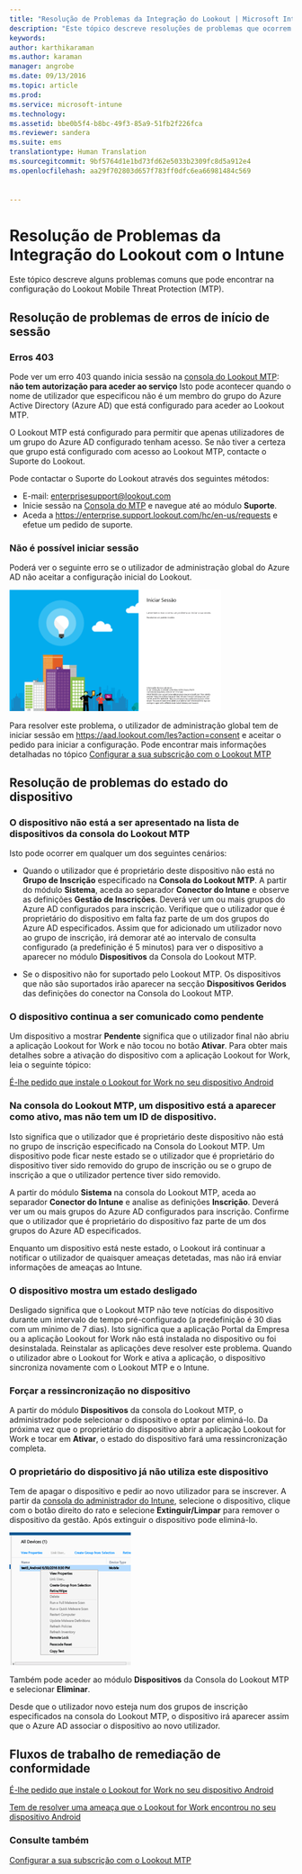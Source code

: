 ```yaml
---
title: "Resolução de Problemas da Integração do Lookout | Microsoft Intune"
description: "Este tópico descreve resoluções de problemas que ocorrem frequentemente com a Integração do Lookout"
keywords: 
author: karthikaraman
ms.author: karaman
manager: angrobe
ms.date: 09/13/2016
ms.topic: article
ms.prod: 
ms.service: microsoft-intune
ms.technology: 
ms.assetid: bbe0b5f4-b8bc-49f3-85a9-51fb2f226fca
ms.reviewer: sandera
ms.suite: ems
translationtype: Human Translation
ms.sourcegitcommit: 9bf5764d1e1bd73fd62e5033b2309fc8d5a912e4
ms.openlocfilehash: aa29f702803d657f783ff0dfc6ea66981484c569


---
```


# <a name="troubleshoot-lookout-integration-with-intune"></a>Resolução de Problemas da Integração do Lookout com o Intune
Este tópico descreve alguns problemas comuns que pode encontrar na configuração do Lookout Mobile Threat Protection (MTP).
## <a name="troubleshoot-login-errors"></a>Resolução de problemas de erros de início de sessão
### <a name="403-errors"></a>Erros 403
Pode ver um erro 403 quando inicia sessão na [consola do Lookout MTP](https://aad.lookout.com): **não tem autorização para aceder ao serviço** Isto pode acontecer quando o nome de utilizador que especificou não é um membro do grupo do Azure Active Directory (Azure AD) que está configurado para aceder ao Lookout MTP.

O Lookout MTP está configurado para permitir que apenas utilizadores de um grupo do Azure AD configurado tenham acesso. Se não tiver a certeza que grupo está configurado com acesso ao Lookout MTP, contacte o Suporte do Lookout.

Pode contactar o Suporte do Lookout através dos seguintes métodos:

* E-mail: enterprisesupport@lookout.com
* Inicie sessão na [Consola do MTP](http://aad.lookout.com) e navegue até ao módulo **Suporte**.
* Aceda a https://enterprise.support.lookout.com/hc/en-us/requests e efetue um pedido de suporte.

### <a name="unable-to-sign-in"></a>Não é possível iniciar sessão
Poderá ver o seguinte erro se o utilizador de administração global do Azure AD não aceitar a configuração inicial do Lookout.

![captura de ecrã do ecrã de início de sessão do Lookout a mostrar um erro de início de sessão](../media/mtp/lookout-mtp-consent-not-accepted-error.png)

Para resolver este problema, o utilizador de administração global tem de iniciar sessão em https://aad.lookout.com/les?action=consent e aceitar o pedido para iniciar a configuração. Pode encontrar mais informações detalhadas no tópico [Configurar a sua subscrição com o Lookout MTP](set-up-your-subscription-with-lookout-mtp.md)

## <a name="troubleshoot-device-status-issues"></a>Resolução de problemas do estado do dispositivo

### <a name="device-not-showing-up-in-the-lookout-mtp-console-device-list"></a>O dispositivo não está a ser apresentado na lista de dispositivos da consola do Lookout MTP

Isto pode ocorrer em qualquer um dos seguintes cenários:
* Quando o utilizador que é proprietário deste dispositivo não está no **Grupo de Inscrição** especificado na **Consola do Lookout MTP**.  A partir do módulo **Sistema**, aceda ao separador **Conector do Intune** e observe as definições **Gestão de Inscrições**.  Deverá ver um ou mais grupos do Azure AD configurados para inscrição.  Verifique que o utilizador que é proprietário do dispositivo em falta faz parte de um dos grupos do Azure AD especificados.  Assim que for adicionado um utilizador novo ao grupo de inscrição, irá demorar até ao intervalo de consulta configurado (a predefinição é 5 minutos) para ver o dispositivo a aparecer no módulo **Dispositivos** da Consola do Lookout MTP.

* Se o dispositivo não for suportado pelo Lookout MTP.  Os dispositivos que não são suportados irão aparecer na secção **Dispositivos Geridos** das definições do conector na Consola do Lookout MTP.

### <a name="device-continues-to-be-reported-as-pending"></a>O dispositivo continua a ser comunicado como **pendente**

Um dispositivo a mostrar **Pendente** significa que o utilizador final não abriu a aplicação Lookout for Work e não tocou no botão **Ativar**. Para obter mais detalhes sobre a ativação do dispositivo com a aplicação Lookout for Work, leia o seguinte tópico:

[É-lhe pedido que instale o Lookout for Work no seu dispositivo Android](http://docs.microsoft.com/intune/enduser/you-are-prompted-to-install-lookout-for-work-android)

### <a name="in-the-lookout-mtp-console-a-device-is-showing-as-active-but-does-not-have-a-device-id"></a>Na consola do Lookout MTP, um dispositivo está a aparecer como ativo, mas não tem um ID de dispositivo.  
Isto significa que o utilizador que é proprietário deste dispositivo não está no grupo de inscrição especificado na Consola do Lookout MTP.   Um dispositivo pode ficar neste estado se o utilizador que é proprietário do dispositivo tiver sido removido do grupo de inscrição ou se o grupo de inscrição a que o utilizador pertence tiver sido removido.

A partir do módulo **Sistema** na consola do Lookout MTP, aceda ao separador **Conector do Intune** e analise as definições **Inscrição**.  Deverá ver um ou mais grupos do Azure AD configurados para inscrição.  Confirme que o utilizador que é proprietário do dispositivo faz parte de um dos grupos do Azure AD especificados.  

Enquanto um dispositivo está neste estado, o Lookout irá continuar a notificar o utilizador de quaisquer ameaças detetadas, mas não irá enviar informações de ameaças ao Intune.

### <a name="device-shows-disconnected-state"></a>O dispositivo mostra um estado desligado

Desligado significa que o Lookout MTP não teve notícias do dispositivo durante um intervalo de tempo pré-configurado (a predefinição é 30 dias com um mínimo de 7 dias). Isto significa que a aplicação Portal da Empresa ou a aplicação Lookout for Work não está instalada no dispositivo ou foi desinstalada. Reinstalar as aplicações deve resolver este problema. Quando o utilizador abre o Lookout for Work e ativa a aplicação, o dispositivo sincroniza novamente com o Lookout MTP e o Intune.    

### <a name="forcing-a-resync-on-the-device"></a>Forçar a ressincronização no dispositivo
A partir do módulo **Dispositivos** da consola do Lookout MTP, o administrador pode selecionar o dispositivo e optar por eliminá-lo.   Da próxima vez que o proprietário do dispositivo abrir a aplicação Lookout for Work e tocar em **Ativar**, o estado do dispositivo fará uma ressincronização completa.

### <a name="the-owner-of-the-device-is-no-longer-using-this-device"></a>O proprietário do dispositivo já não utiliza este dispositivo
Tem de apagar o dispositivo e pedir ao novo utilizador para se inscrever.  A partir da [consola do administrador do Intune](https://manage.microsoft.com), selecione o dispositivo, clique com o botão direito do rato e selecione **Extinguir/Limpar** para remover o dispositivo da gestão. Após extinguir o dispositivo pode eliminá-lo.

![captura de ecrã do módulo dispositivo na consola de administração do Intune com a opção extinguir/limpar apresentada](../media/mtp/mtp-retire-device-intune-console.png)

Também pode aceder ao módulo **Dispositivos** da Consola do Lookout MTP e selecionar **Eliminar**.  

Desde que o utilizador novo esteja num dos grupos de inscrição especificados na consola do Lookout MTP, o dispositivo irá aparecer assim que o Azure AD associar o dispositivo ao novo utilizador.

## <a name="compliance-remediation-workflows"></a>Fluxos de trabalho de remediação de conformidade
[É-lhe pedido que instale o Lookout for Work no seu dispositivo Android]( http://docs.microsoft.com/intune/enduser/you-are-prompted-to-install-lookout-for-work-android)

[Tem de resolver uma ameaça que o Lookout for Work encontrou no seu dispositivo Android](http://docs.microsoft.com/intune/enduser/you-need-to-resolve-a-threat-found-by-lookout-for-work-android)


### <a name="see-also"></a>Consulte também
[Configurar a sua subscrição com o Lookout MTP](https://docs.microsoft.com/en-us/intune/deploy-use/set-up-your-subscription-with-lookout-mtp)



<!--HONumber=Nov16_HO2-->



